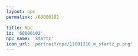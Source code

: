 ```yaml
---
layout: npc
permalink: /60000102

title: Npc
id: '60000102'
npc_name: 'Startz'
icon_url: 'portrait/npc/11001216_m_startz_p.png'
---
```

